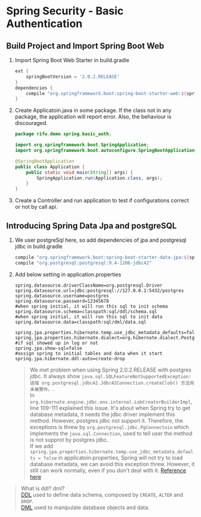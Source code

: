 # Spring Security - Basic Authentication

## Build Project and Import Spring Boot Web

1.  Import Spring Boot Web Starter in build.gradle  
    ```gradle
    ext {
        springBootVersion = '2.0.2.RELEASE'
    }
    dependencies {
        compile "org.springframework.boot:spring-boot-starter-web:${springBootVersion}"
    }
    ```
2. Create Applicatoin.java in some package. If the class not in any package, the application will report error. Also, the behaviour is discouraged.

    ```java
    package rifu.demo.spring.basic_auth;
    
    import org.springframework.boot.SpringApplication;
    import org.springframework.boot.autoconfigure.SpringBootApplication;
    
    @SpringBootApplication
    public class Application {
        public static void main(String[] args) {
            SpringApplication.run(Application.class, args);
        }
    }
    ```

3. Create a Controller and run application to test if configurations correct or not by call api.

## Introducing Spring Data Jpa and postgreSQL

1. We user postgreSql here, so add dependencies of jpa and postgresql jdbc in build.gradle

    ```gradle
    compile "org.springframework.boot:spring-boot-starter-data-jpa:${springBootVersion}"
    compile "org.postgresql:postgresql:9.4-1206-jdbc42"
    ```

2. Add below setting in application.properties

    ```
   spring.datasource.driverClassName=org.postgresql.Driver
   spring.datasource.url=jdbc:postgresql://127.0.0.1:5432/postgres
   spring.datasource.username=postgres
   spring.datasource.password=12345678
   #when spring initial, it will run this sql to init schema
   spring.datasource.schema=classpath:sql/ddl/schema.sql
   #when spring initial, it will run this sql to init data
   spring.datasource.data=classpath:sql/dml/data.sql
   
   spring.jpa.properties.hibernate.temp.use_jdbc_metadata_defaults=false
   spring.jpa.properties.hibernate.dialect=org.hibernate.dialect.PostgreSQL82Dialect
   #if sql showed up in log or not
   spring.jpa.show-sql=false
   #assign spring to initial tables and data when it start
   spring.jpa.hibernate.ddl-auto=create-drop
    ```

    > We met problem when using Spring 2.0.2.RELEASE with postgres jdbc.
        It always show 
        `java.sql.SQLFeatureNotSupportedException: 這個 org.postgresql.jdbc42.Jdbc42Connection.createClob() 方法尚未被實作。`.  
        In `org.hibernate.engine.jdbc.env.internal.LobCreatorBuilderImpl`, line 109-111 explained this issue. It's about when Spring try to 
        get database metadata, it needs the jdbc driver implement this method. However, postgres jdbc not support it. Therefore, 
        the exceptions is threw by `org.postgresql.jdbc.PgConnectoin` which implements the `java.sql.Connection`, used to tell user the method
         is not supprot by postgres jdbc.  
         If we add `spring.jpa.properties.hibernate.temp.use_jdbc_metadata_defaults = false` in applicatoin.properties, Spring will not try to load
          database metadata, we can avoid this exception threw.
         However, it still can work normally, even if you don't deal with it. 
        [Reference here](https://stackoverflow.com/questions/10075081/hibernate-slow-to-acquire-postgres-connection)  
        




> What is ddl? dml?  
[DDL](https://zh.wikipedia.org/zh-tw/%E8%B3%87%E6%96%99%E5%AE%9A%E7%BE%A9%E8%AA%9E%E8%A8%80) used to define data schema, composed by `CREATE`, `ALTER` and `DROP`.  
[DML](https://zh.wikipedia.org/wiki/%E8%B3%87%E6%96%99%E6%93%8D%E7%B8%B1%E8%AA%9E%E8%A8%80) used to manipulate database objects and data.
